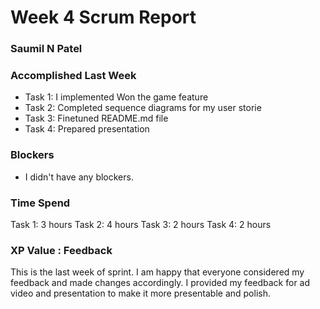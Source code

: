 <h1>Week 4 Scrum Report</h1>

<h3>Saumil N Patel</h3>

<h3>Accomplished Last Week</h3>

- Task 1: I implemented Won the game feature
- Task 2: Completed sequence diagrams for my user storie
- Task 3: Finetuned README.md file
- Task 4: Prepared presentation

<h3>Blockers</h3>

- I didn't have any blockers.

<h3>Time Spend</h3>

Task 1: 3 hours
Task 2: 4 hours
Task 3: 2 hours
Task 4: 2 hours

<h3>XP Value : Feedback</h3>

This is the last week of sprint. I am happy that everyone considered my feedback and made changes accordingly. I provided my feedback for ad video and presentation to make it more presentable and polish.